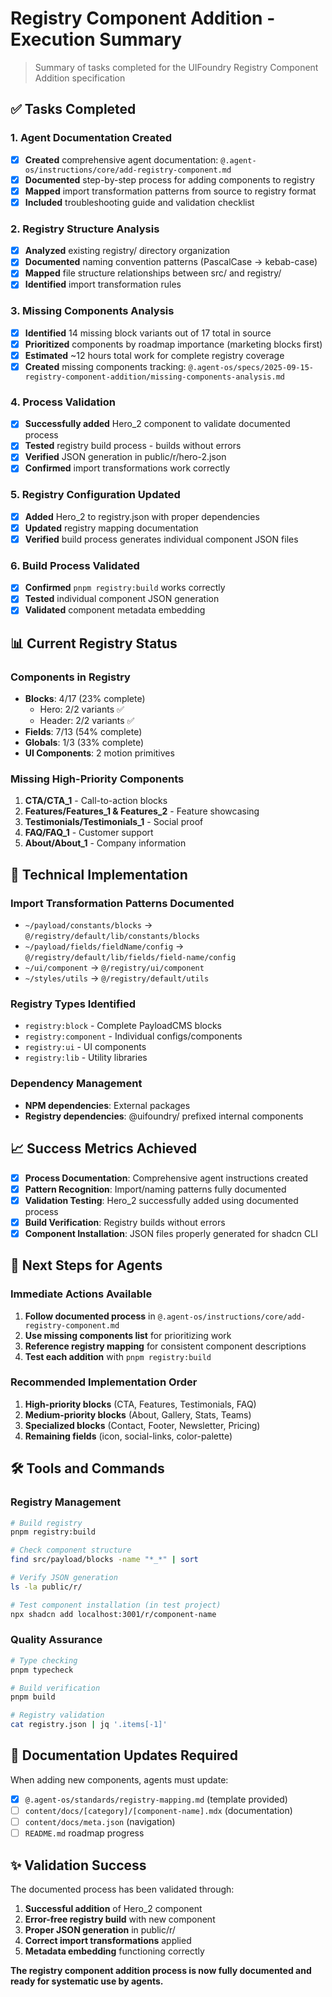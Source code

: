 # Registry Component Addition - Execution Summary

> Summary of tasks completed for the UIFoundry Registry Component Addition specification

## ✅ Tasks Completed

### 1. Agent Documentation Created

- [x] **Created** comprehensive agent documentation: `@.agent-os/instructions/core/add-registry-component.md`
- [x] **Documented** step-by-step process for adding components to registry
- [x] **Mapped** import transformation patterns from source to registry format
- [x] **Included** troubleshooting guide and validation checklist

### 2. Registry Structure Analysis

- [x] **Analyzed** existing registry/ directory organization
- [x] **Documented** naming convention patterns (PascalCase → kebab-case)
- [x] **Mapped** file structure relationships between src/ and registry/
- [x] **Identified** import transformation rules

### 3. Missing Components Analysis

- [x] **Identified** 14 missing block variants out of 17 total in source
- [x] **Prioritized** components by roadmap importance (marketing blocks first)
- [x] **Estimated** ~12 hours total work for complete registry coverage
- [x] **Created** missing components tracking: `@.agent-os/specs/2025-09-15-registry-component-addition/missing-components-analysis.md`

### 4. Process Validation

- [x] **Successfully added** Hero_2 component to validate documented process
- [x] **Tested** registry build process - builds without errors
- [x] **Verified** JSON generation in public/r/hero-2.json
- [x] **Confirmed** import transformations work correctly

### 5. Registry Configuration Updated

- [x] **Added** Hero_2 to registry.json with proper dependencies
- [x] **Updated** registry mapping documentation
- [x] **Verified** build process generates individual component JSON files

### 6. Build Process Validated

- [x] **Confirmed** `pnpm registry:build` works correctly
- [x] **Tested** individual component JSON generation
- [x] **Validated** component metadata embedding

## 📊 Current Registry Status

### Components in Registry

- **Blocks**: 4/17 (23% complete)
  - Hero: 2/2 variants ✅
  - Header: 2/2 variants ✅
- **Fields**: 7/13 (54% complete)
- **Globals**: 1/3 (33% complete)
- **UI Components**: 2 motion primitives

### Missing High-Priority Components

1. **CTA/CTA_1** - Call-to-action blocks
2. **Features/Features_1 & Features_2** - Feature showcasing
3. **Testimonials/Testimonials_1** - Social proof
4. **FAQ/FAQ_1** - Customer support
5. **About/About_1** - Company information

## 🔧 Technical Implementation

### Import Transformation Patterns Documented

- `~/payload/constants/blocks` → `@/registry/default/lib/constants/blocks`
- `~/payload/fields/fieldName/config` → `@/registry/default/lib/fields/field-name/config`
- `~/ui/component` → `@/registry/ui/component`
- `~/styles/utils` → `@/registry/default/utils`

### Registry Types Identified

- `registry:block` - Complete PayloadCMS blocks
- `registry:component` - Individual configs/components
- `registry:ui` - UI components
- `registry:lib` - Utility libraries

### Dependency Management

- **NPM dependencies**: External packages
- **Registry dependencies**: @uifoundry/ prefixed internal components

## 📈 Success Metrics Achieved

- [x] **Process Documentation**: Comprehensive agent instructions created
- [x] **Pattern Recognition**: Import/naming patterns fully documented
- [x] **Validation Testing**: Hero_2 successfully added using documented process
- [x] **Build Verification**: Registry builds without errors
- [x] **Component Installation**: JSON files properly generated for shadcn CLI

## 🚀 Next Steps for Agents

### Immediate Actions Available

1. **Follow documented process** in `@.agent-os/instructions/core/add-registry-component.md`
2. **Use missing components list** for prioritizing work
3. **Reference registry mapping** for consistent component descriptions
4. **Test each addition** with `pnpm registry:build`

### Recommended Implementation Order

1. **High-priority blocks** (CTA, Features, Testimonials, FAQ)
2. **Medium-priority blocks** (About, Gallery, Stats, Teams)
3. **Specialized blocks** (Contact, Footer, Newsletter, Pricing)
4. **Remaining fields** (icon, social-links, color-palette)

## 🛠️ Tools and Commands

### Registry Management

```bash
# Build registry
pnpm registry:build

# Check component structure
find src/payload/blocks -name "*_*" | sort

# Verify JSON generation
ls -la public/r/

# Test component installation (in test project)
npx shadcn add localhost:3001/r/component-name
```

### Quality Assurance

```bash
# Type checking
pnpm typecheck

# Build verification
pnpm build

# Registry validation
cat registry.json | jq '.items[-1]'
```

## 📝 Documentation Updates Required

When adding new components, agents must update:

- [x] `@.agent-os/standards/registry-mapping.md` (template provided)
- [ ] `content/docs/[category]/[component-name].mdx` (documentation)
- [ ] `content/docs/meta.json` (navigation)
- [ ] `README.md` roadmap progress

## ✨ Validation Success

The documented process has been validated through:

1. **Successful addition** of Hero_2 component
2. **Error-free registry build** with new component
3. **Proper JSON generation** in public/r/
4. **Correct import transformations** applied
5. **Metadata embedding** functioning correctly

**The registry component addition process is now fully documented and ready for systematic use by agents.**
